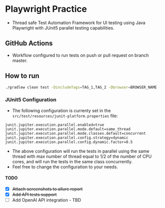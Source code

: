 # Playwright Practice

- Thread safe Test Automation Framework for UI testing using Java Playwright with JUnit5 parallel testing capabilities.

## GitHub Actions

- Workflow configured to run tests on push or pull request on branch master.

## How to run

```bash
./gradlew clean test -DincludeTags=TAG_1,TAG_2 -Dbrowser=BROWSER_NAME -Dheadless=false
```

### JUnit5 Configuration

- The following configuration is currenty set in the `src/test/resources/junit-platform.properties` file:

```
junit.jupiter.execution.parallel.enabled=true
junit.jupiter.execution.parallel.mode.default=same_thread
junit.jupiter.execution.parallel.mode.classes.default=concurrent
junit.jupiter.execution.parallel.config.strategy=dynamic
junit.jupiter.execution.parallel.config.dynamic.factor=0.5
```

- The above configuration will run the tests in parallel using the same thread with max number of thread equal to 1/2 of the number of CPU cores, and will run the tests in the same class concurrently.
- Feel free to change the configuration to your needs.

#### TODO

- [x] ~~Attach screenshots to allure report~~
- [x] ~~Add API tests support~~
- [ ] Add OpenAI API integration - TBD
